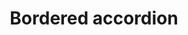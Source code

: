---
layout: pattern
categories: [patterns, accordion]
title: Bordered accordion
type: [detail-page]
permalink: /patterns/accordion/accordion-bordered/
description: |
    This variation of the accordion places a border around each open section. _For more information about how this component works, please read the specs for the [default accordion](/patterns/accordion/)._
overview: This variation of the accordion places a border around each open section.

usa-link: "https://designsystem.digital.gov/components/accordion/"

### Paths to view design and code... 
## designimg: can be used to show an image of the design until a coded version can be created. The htmlpath & csspath should be located in the pattens folder. Read more about creating coded components in /docs/creating-patterns 
# designimg: 
designfile:
  - variable: accordion
    dataType: array
    desc: All accordion items that will be displayed.
  - variable: title
    dataType: string
    desc: Title of the accordion.
  - variable: content
    dataType: string
    desc: Content that will be included in the accordion.

accordion:
  - title: Accordion item 1
    content: accordion item 1 content
  - title: Accordion item 2
    content: accordion item 2 content
  - title: Accordion item 3
    content: accordion item 3 content
htmlpath: patterns/accordion/accordion-bordered.md
csspath: patterns/accordion/index.scss
---